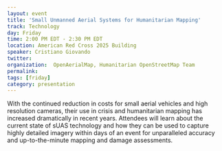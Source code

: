 ```yaml
---
layout: event
title: 'Small Unmanned Aerial Systems for Humanitarian Mapping'
track: Technology
day: Friday
time: 2:00 PM EDT - 2:30 PM EDT
location: American Red Cross 2025 Building
speaker: Cristiano Giovando
twitter: 
organization:  OpenAerialMap, Humanitarian OpenStreetMap Team
permalink: 
tags: [friday]
category: presentation
---
```


With the continued reduction in costs for small aerial vehicles and high resolution cameras, their use in crisis and humanitarian mapping has increased dramatically in recent years. Attendees will learn about the current state of sUAS technology and how they can be used to capture highly detailed imagery within days of an event for unparalleled accuracy and up-to-the-minute mapping and damage assessments.